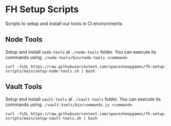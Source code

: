 # FH Setup Scripts

Scripts to setup and install our tools in CI environments

## Node Tools

Setup and install `node-tools` at `./node-tools` folder. You can execute its commands using `./node-tools/bin/node-tools <command>`

```
curl -fsSL https://raw.githubusercontent.com/spacesheepgames/fh-setup-scripts/main/setup-node-tools.sh | bash
```

## Vault Tools

Setup and install `vault-tools` at `./vault-tools` folder. You can execute its commands using `./vault-tools/bin/commands.js <command>`

```
curl -fsSL https://raw.githubusercontent.com/spacesheepgames/fh-setup-scripts/main/setup-vault-tools.sh | bash
```
